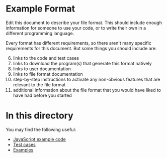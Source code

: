 # Example Format

Edit this document to describe your file format.  This should include enough information for someone to use your code, or to write their own in a different programming language.

Every format has different requirements, so there aren't many specific requirements for this document.  But some things you should include are:

6. links to the code and test cases
1. links to download the program(s) that generate this format natively
2. links to user documentation
3. links to file format documentation
4. step-by-step instructions to activate any non-obvious features that are relevant to the file format
5. additional information about the file format that you would have liked to have had before you started

# In this directory

You may find the following useful:

* [JavaScript example code](engine.js)
* [Test cases](test.js)
* [Examples](examples/)
